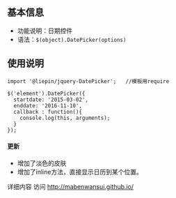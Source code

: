 ## 基本信息

* 功能说明：日期控件
* 语法：``$(object).DatePicker(options)``

## 使用说明
    import '@liepin/jquery-DatePicker';   //模板用require

    $('element').DatePicker({
      startdate: '2015-03-02',
      enddate: '2016-11-10',
      callback : function(){
        console.log(this, arguments);
      }
    });


#### 更新
  * 增加了淡色的皮肤
  * 增加了inline方法，直接显示日历到某个位置。

详细内容 访问 http://mabenwansui.github.io/


